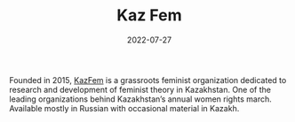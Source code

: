 ﻿---
title: "Kaz Fem"
linkTitle: "Kaz Fem"
contributor: ["Aizada Arystanbek"]
date: 2022-07-27
countries: ["Kazakhstan"]
category: ["Local NGO"]
tags: ["feminism", "feminist NGO", "LGBTQ", "activism", "civil society"]
date_start: [2015]
date_end: [2022]
data_type: ["narratives", "discourse", "qualitative"] 
language: ["Russian", "Kazakh"]
updated: 2023-05-26
description: 
  Grassroots feminist organization dedicated to research and development of feminist theory in Kazakhstan.
---

Founded in 2015, [KazFem](https://www.instagram.com/kaz_fem/) is a grassroots feminist organization dedicated to research and development of feminist theory in Kazakhstan. One of the leading organizations behind Kazakhstan’s annual women rights march. Available mostly in Russian with occasional material in Kazakh.
